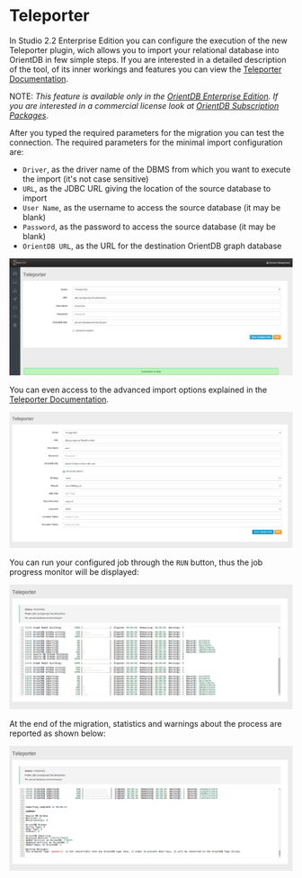# Teleporter
In Studio 2.2 Enterprise Edition you can configure the execution of the new Teleporter plugin, wich allows you to import your relational database into OrientDB in few simple steps.
If you are interested in a detailed description of the tool, of its inner workings and features you can view the [Teleporter Documentation](Teleporter-Home.md).

NOTE: _This feature is available only in the [OrientDB Enterprise Edition](http://orientdb.com/orientdb-enterprise). If you are interested in a commercial license look at [OrientDB Subscription Packages](http://orientdb.com/support)_.


After you typed the required parameters for the migration you can test the connection.
The required parameters for the minimal import configuration are:
- `Driver`, as the driver name of the DBMS from which you want to execute the import (it's not case sensitive)
- `URL`, as the JDBC URL giving the location of the source database to import
- `User Name`, as the username to access the source database (it may be blank)
- `Password`, as the password to access the source database (it may be blank)
- `OrientDB URL`, as the URL for the destination OrientDB graph database

![Test Connection](images/studio-teleporter-testconnection.png)

You can even access to the advanced import options explained in the [Teleporter Documentation](Teleporter-Home.md).

![Teleporter Adavced Options](images/studio-teleporter-advancedoptions.png)

You can run your configured job through the `RUN` button, thus the job progress monitor will be displayed:

![Teleporter Running](images/studio-teleporter-running.png)

At the end of the migration, statistics and warnings about the process are reported as shown below:

![Teleporter Finished](images/studio-telepoerter-run-finished.png)
